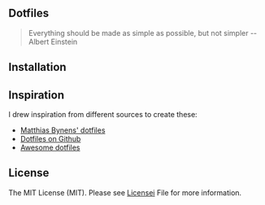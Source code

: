 ## Dotfiles

> Everything should be made as simple as possible, but not simpler
-- Albert Einstein

## Installation


## Inspiration

I drew inspiration from different sources to create these:

* [Matthias Bynens' dotfiles](https://github.com/mathiasbynens/dotfiles)
* [Dotfiles on Github](https://dotfiles.github.io/)
* [Awesome dotfiles](https://github.com/webpro/awesome-dotfiles)

## License

The MIT License (MIT). Please see [Licensei](LICENSE.md) File for more information.
